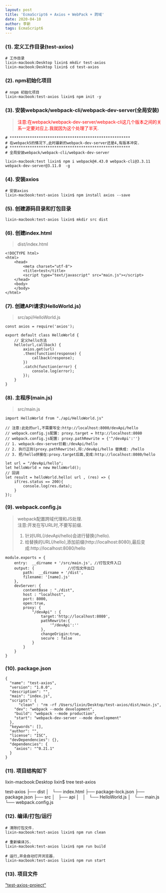 ```yaml
---
layout: post
title: 'EcmaScript6 + Axios + WebPack + 跨域'
date: 2020-04-10
author: 李新
tags: EcmaScript6
---
```


### (1). 定义工作目录(test-axios)
```
# 工作目录
lixin-macbook:Desktop lixin$ mkdir test-axios
lixin-macbook:Desktop lixin$ cd test-axios
```
### (2). npm初始化项目
```
# nnpm 初始化项目
lixin-macbook:test-axios lixin$ npm init -y
```
### (3). 安装webpack/webpack-cli/webpack-dev-server(全局安装)
> <font color='red'>注意:在webpack/webpack-dev-server/webpack-cli这几个版本之间的关系一定要对应上.我就因为这个处理了半天.</font>

```
# ******************************************************
# 在webpack5的情况下,此时最新的webpack-dev-server还是4,有版本冲突.
# ******************************************************
# 全局安装webpack/webpack-cli/webpack-dev-server

lixin-macbook:test lixin$ npm i webpack@4.43.0 webpack-cli@3.3.11 webpack-dev-server@3.11.0  -g
```
### (4). 安装axios
```
# 安装axios
lixin-macbook:test-axios lixin$ npm install axios --save
```
### (5). 创建源码目录和打包目录
```
lixin-macbook:test-axios lixin$ mkdir src dist
```
### (6). 创建index.html
> dist/index.html

```
<!DOCTYPE html>
<html>
    <head>
        <meta charset="utf-8">
        <title>test</title>
        <script type="text/javascript" src="main.js"></script>
    </head>
    <body>
    </body>
</html>
```
### (7). 创建API请求(HelloWorld.js)
> src/api/HelloWorld.js

```
const axios = require('axios');

export default class HelloWorld {
	// 定义hello方法
	hello(url,callback) {
		axios.get(url)
		.then(function(response) {
			callback(response);
		})
		.catch(function(error) {
			console.log(error);
		});
	}
}
```
### (8). 主程序(main.js)
> src/main.js

```
import HelloWorld from "./api/HelloWorld.js"

// 注意:此处的url,不需要写全:http://localhost:8000/devApi/hello
// webpack.config.js配置: proxy.target = http://localhost:8080
// webpack.config.js配置: proxy.pathRewrite = {'^/devApi':''}
// 1. webpack-dev-server拦截:/devApi/hello 
// 2. 执行正则(proxy.pathRewrite),将:/devApi/hello 替换成: /hello
// 3. 把/hello拼接在:proxy.target后面,变成:http://localhost:8080/hello

let url = "/devApi/hello";
let helloWorld = new HelloWorld();	
// 回调
let result = helloWorld.hello( url , (res) => {
	if(res.status == 200){
		console.log(res.data);
	}
});

```
### (9). webpack.config.js
> webpack配置跨域代理和JS处理.   
> 注意:开发在写URL时,不要写前缀.
> 1. 针对URL(/devApi/hello)会进行替换(/hello).   
> 2. 给替换的URL(/hello),添加前缀(http://localhost:8080),最后变成:http://localhost:8080/hello    

```
module.exports = {
    entry:  __dirname + '/src/main.js', //打包文件入口
    output: {               //打包文件出口
        path:  __dirname + '/dist',
        filename: '[name].js'
    },
	devServer: {
		contentBase : "./dist",
		host : "localhost",
		port: 8000,
		open:true,
		proxy: {
			"/devApi" : {
				target:'http://localhost:8080',
				pathRewrite:{
					'^/devApi':''
				},
				changeOrigin:true,
				secure : false
			}
		}
	}
}
```
### (10). package.json
```
{
  "name": "test-axios",
  "version": "1.0.0",
  "description": "",
  "main": "index.js",
  "scripts": {
	  "clean" : "rm -rf /Users/lixin/Desktop/test-axios/dist/main.js",
    "dev": "webpack --mode development",
    "build": "webpack --mode production",
    "start": "webpack-dev-server --mode development"
  },
  "keywords": [],
  "author": "",
  "license": "ISC",
  "devDependencies": {},
  "dependencies": {
    "axios": "^0.21.1"
  }
}
```
### (11). 项目结构如下
lixin-macbook:Desktop lixin$ tree test-axios 

test-axios
├── dist
│   └── index.html
├── package-lock.json
├── package.json
├── src
│   ├── api
│   │   └── HelloWorld.js
│   └── main.js
└── webpack.config.js

### (12). 编译/打包/运行
```
# 清除打包文件.
lixin-macbook:test-axios lixin$ npm run clean

# 重新编译JS.
lixin-macbook:test-axios lixin$ npm run build

# 运行,并会自动打开浏览器.
lixin-macbook:test-axios lixin$ npm run start
```

### (13). 项目文件
["test-axios-project"](/assets/js/test-axios.zip)